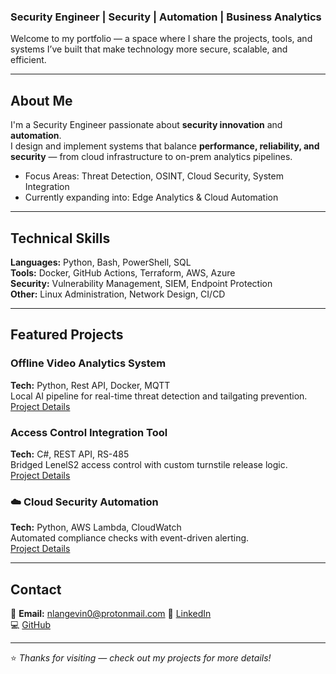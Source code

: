 

### Security Engineer | Security | Automation | Business Analytics  

Welcome to my portfolio — a space where I share the projects, tools, and systems I’ve built that make technology more secure, scalable, and efficient.

---

##  About Me  
I'm a Security Engineer passionate about **security innovation** and **automation**.  
I design and implement systems that balance **performance, reliability, and security** — from cloud infrastructure to on-prem analytics pipelines.

-  Focus Areas: Threat Detection, OSINT, Cloud Security, System Integration  
-  Currently expanding into: Edge Analytics & Cloud Automation  

---

##  Technical Skills  
**Languages:** Python, Bash, PowerShell, SQL  
**Tools:** Docker, GitHub Actions, Terraform, AWS, Azure  
**Security:** Vulnerability Management, SIEM, Endpoint Protection  
**Other:** Linux Administration, Network Design, CI/CD  

---

##  Featured Projects  
###  Offline Video Analytics System  
**Tech:** Python, Rest API, Docker, MQTT  
Local AI pipeline for real-time threat detection and tailgating prevention.  
 [Project Details](projects.md)

###  Access Control Integration Tool  
**Tech:** C#, REST API, RS-485  
Bridged LenelS2 access control with custom turnstile release logic.  
 [Project Details](projects.md)

### ☁️ Cloud Security Automation  
**Tech:** Python, AWS Lambda, CloudWatch  
Automated compliance checks with event-driven alerting.  
 [Project Details](projects.md)

---

##  Contact  
📧 **Email:** nlangevin0@protonmail.com
🔗 [LinkedIn](https://linkedin.com/in/yourprofile)  
💻 [GitHub](https://github.com/nicklangevin)

---

⭐ *Thanks for visiting — check out my projects for more details!*


